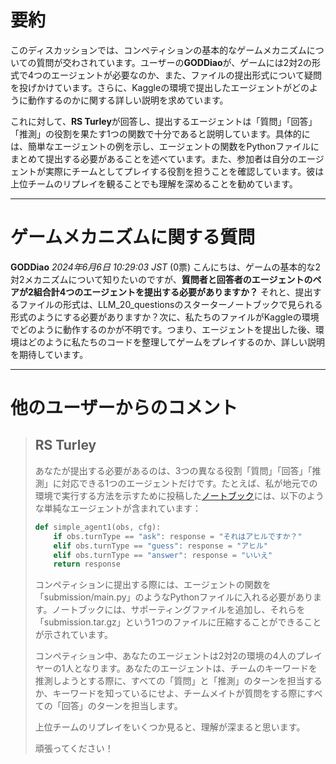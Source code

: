 # 要約 
このディスカッションでは、コンペティションの基本的なゲームメカニズムについての質問が交わされています。ユーザーの**GODDiao**が、ゲームには2対2の形式で4つのエージェントが必要なのか、また、ファイルの提出形式について疑問を投げかけています。さらに、Kaggleの環境で提出したエージェントがどのように動作するのかに関する詳しい説明を求めています。

これに対して、**RS Turley**が回答し、提出するエージェントは「質問」「回答」「推測」の役割を果たす1つの関数で十分であると説明しています。具体的には、簡単なエージェントの例を示し、エージェントの関数をPythonファイルにまとめて提出する必要があることを述べています。また、参加者は自分のエージェントが実際にチームとしてプレイする役割を担うことを確認しています。彼は上位チームのリプレイを観ることでも理解を深めることを勧めています。

---
# ゲームメカニズムに関する質問
**GODDiao** *2024年6月6日 10:29:03 JST* (0票)
こんにちは、ゲームの基本的な2対2メカニズムについて知りたいのですが、**質問者と回答者のエージェントのペアが2組合計4つのエージェントを提出する必要がありますか？**
それと、提出するファイルの形式は、LLM_20_questionsのスターターノートブックで見られる形式のようにする必要がありますか？次に、私たちのファイルがKaggleの環境でどのように動作するのかが不明です。つまり、エージェントを提出した後、環境はどのように私たちのコードを整理してゲームをプレイするのか、詳しい説明を期待しています。 

---
# 他のユーザーからのコメント
> ## RS Turley
>
> あなたが提出する必要があるのは、3つの異なる役割「質問」「回答」「推測」に対応できる1つのエージェントだけです。たとえば、私が地元での環境で実行する方法を示すために投稿した[ノートブック](https://www.kaggle.com/code/rturley/run-debug-llm-20-questions-in-a-notebook)には、以下のような単純なエージェントが含まれています：
> 
> ```python
> def simple_agent1(obs, cfg):
>     if obs.turnType == "ask": response = "それはアヒルですか？"
>     elif obs.turnType == "guess": response = "アヒル"
>     elif obs.turnType == "answer": response = "いいえ"
>     return response
> ```
> 
> コンペティションに提出する際には、エージェントの関数を「submission/main.py」のようなPythonファイルに入れる必要があります。ノートブックには、サポーティングファイルを追加し、それらを「submission.tar.gz」という1つのファイルに圧縮することができることが示されています。
> 
> コンペティション中、あなたのエージェントは2対2の環境の4人のプレイヤーの1人となります。あなたのエージェントは、チームのキーワードを推測しようとする際に、すべての「質問」と「推測」のターンを担当するか、キーワードを知っているにせよ、チームメイトが質問をする際にすべての「回答」のターンを担当します。
> 
> 上位チームのリプレイをいくつか見ると、理解が深まると思います。
> 
> 頑張ってください！
